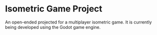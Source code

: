# Isometric Game Project

An open-ended projected for a multiplayer isometric game. It is currently being developed using the Godot game engine.

